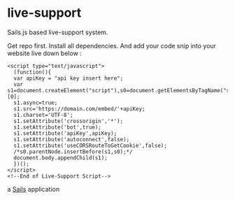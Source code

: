 # live-support

Sails.js based live-support system. 

Get repo first. 
Install all dependencies. 
And add your code snip into your website live down below : 

 <!--Start of Live-Support Script-->
    <script type="text/javascript">
      (function(){
      var apiKey = "api key insert here";
      var s1=document.createElement("script"),s0=document.getElementsByTagName("script")[0];
      s1.async=true;
      s1.src='https://domain.com/embed/'+apiKey;
      s1.charset='UTF-8';
      s1.setAttribute('crossorigin','*');
      s1.setAttribute('bot',true);
      s1.setAttribute('apiKey',apiKey);
      s1.setAttribute('autoconnect',false);
      s1.setAttribute('useCORSRouteToGetCookie',false);
      /*s0.parentNode.insertBefore(s1,s0);*/
      document.body.appendChild(s1);
      })();
    </script>
    <!--End of Live-Support Script-->

a [Sails](http://sailsjs.org) application
